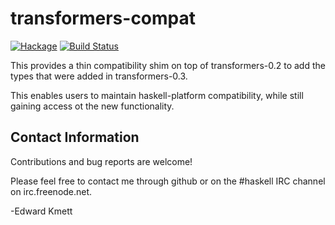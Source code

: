 transformers-compat
===================

[![Hackage](https://img.shields.io/hackage/v/transformers-compat.svg)](https://hackage.haskell.org/package/transformers-compat) [![Build Status](https://secure.travis-ci.org/ekmett/transformers-compat.png?branch=master)](http://travis-ci.org/ekmett/transformers-compat)

This provides a thin compatibility shim on top of transformers-0.2 to add the types that were added in transformers-0.3.

This enables users to maintain haskell-platform compatibility, while still gaining access ot the new functionality.

Contact Information
-------------------

Contributions and bug reports are welcome!

Please feel free to contact me through github or on the #haskell IRC channel on irc.freenode.net.

-Edward Kmett

